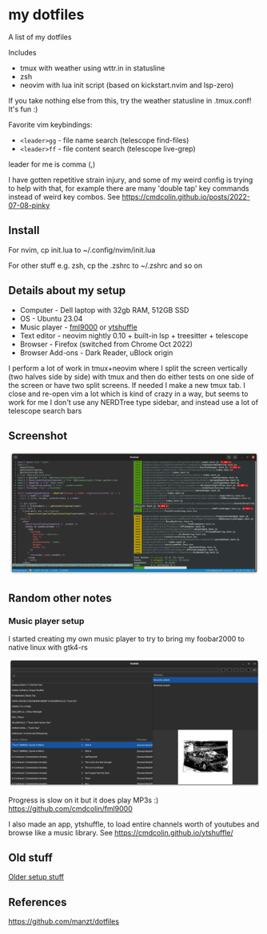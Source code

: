# my dotfiles

A list of my dotfiles

Includes

- tmux with weather using wttr.in in statusline
- zsh
- neovim with lua init script (based on kickstart.nvim and lsp-zero)

If you take nothing else from this, try the weather statusline in .tmux.conf!
It's fun :)

Favorite vim keybindings:

- `<leader>gg` - file name search (telescope find-files)
- `<leader>ff` - file content search (telescope live-grep)

leader for me is comma (,)

I have gotten repetitive strain injury, and some of my weird config is trying to
help with that, for example there are many 'double tap' key commands instead of
weird key combos. See https://cmdcolin.github.io/posts/2022-07-08-pinky

## Install

For nvim, cp init.lua to ~/.config/nvim/init.lua

For other stuff e.g. zsh, cp the .zshrc to ~/.zshrc and so on

## Details about my setup

- Computer - Dell laptop with 32gb RAM, 512GB SSD
- OS - Ubuntu 23.04
- Music player - [fml9000](https://github.com/cmdcolin/fml9000) or
  [ytshuffle](https://cmdcolin.github.io/ytshuffle/)
- Text editor - neovim nightly 0.10 + built-in lsp + treesitter + telescope
- Browser - Firefox (switched from Chrome Oct 2022)
- Browser Add-ons - Dark Reader, uBlock origin

I perform a lot of work in tmux+neovim where I split the screen vertically (two
halves side by side) with tmux and then do either tests on one side of the
screen or have two split screens. If needed I make a new tmux tab. I close and
re-open vim a lot which is kind of crazy in a way, but seems to work for me I
don't use any NERDTree type sidebar, and instead use a lot of telescope search
bars

## Screenshot

![](img/1.png)

## Random other notes

### Music player setup

I started creating my own music player to try to bring my foobar2000 to native
linux with gtk4-rs

![](https://github.com/cmdcolin/fml9000/raw/master/img/1.png)

Progress is slow on it but it does play MP3s :)
https://github.com/cmdcolin/fml9000

I also made an app, ytshuffle, to load entire channels worth of youtubes and
browse like a music library. See https://cmdcolin.github.io/ytshuffle/

## Old stuff

[Older setup stuff](./OLD)

## References

https://github.com/manzt/dotfiles
